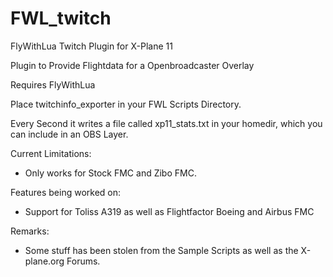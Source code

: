 # FWL_twitch
FlyWithLua Twitch Plugin for X-Plane 11

Plugin to Provide Flightdata for a Openbroadcaster Overlay

Requires FlyWithLua

Place twitchinfo_exporter in your FWL Scripts Directory.

Every Second it writes a file called xp11_stats.txt in your homedir, which you can include in an OBS Layer.

Current Limitations:

- Only works for Stock FMC and Zibo FMC.

Features being worked on:

- Support for Toliss A319 as well as Flightfactor Boeing and Airbus FMC


Remarks:

- Some stuff has been stolen from the Sample Scripts as well as the X-plane.org Forums.
